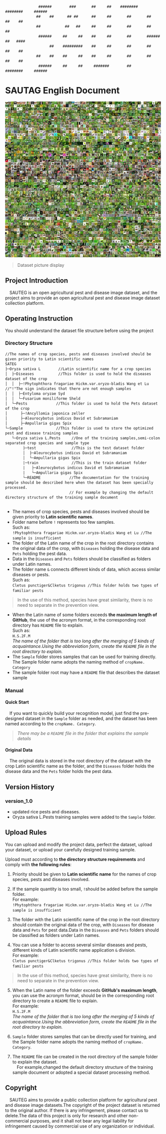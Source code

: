 ```
               ######        ###       ##     ##    ########    ########     ######   
              ##    ##      ## ##      ##     ##       ##       ##          ##    ##  
              ##           ##   ##     ##     ##       ##       ##          ##        
               ######     ##     ##    ##     ##       ##       ######      ##   #### 
                    ##    #########    ##     ##       ##       ##          ##    ##  
              ##    ##    ##     ##    ##     ##       ##       ##          ##    ##  
               ######     ##     ##     #######        ##       ########     ######  

```

# SAUTAG English Document

![SAUTEG.Oryza sativa L](DataSet.jpg)

>Dataset picture display

## Project Introduction

&emsp;SAUTEG is an open agricultural pest and disease image dataset, and the project aims to provide an open agricultural pest and disease image dataset collection platform.

## Operating Instruction

You should understand the dataset file structure before using the project

### Directory Structure

```
//The names of crop species, pests and diseases involved should be given priority to Latin scientific names
SATEG
├─Oryza sativa L        //Latin scientific name for a crop species
│  ├─Diseases           //This folder is used to hold the diseases dataset of the crop
│  │  ├─!Phytophthora fragariae Hickm.var.oryzo-bladis Wang et Lu    //"!"The sign indicates that there are not enough samples
│  │  ├─Entyloma oryzae Syd
│  │  └─Fusarium moniliforme Sheld
│  └─Pests             //This folder is used to hold the Pets dataset of the crop
│      ├─!Ancyllomia japonica zeller
│      ├─Aleurocybotus indicus David et Subramaniam
│      ├─Ampullaria gigas Spix
└─Sample               //This folder is used to store the optimized pest and disease training samples
   └─Oryza sativa L.Pests     //One of the training samples,semi-colon separated crop species and sample type
        ├─test                //This is the test dataset folder
        │  ├─Aleurocybotus indicus David et Subramaniam
        │  └─Ampullaria gigas Spix
        |─train               //This is the train dataset folder
        |   ├─Aleurocybotus indicus David et Subramaniam
        |   └─Ampullaria gigas Spix
        └─README             //The documentation for the training sample should be described here when the dataset has been specially processed.
                             // For example by changing the default directory structure of the training sample document
                              
```

+ The names of crop species, pests and diseases involved should be given priority to **Latin scientific names**.
+ Folder name before `!` represents too few samples. <br>
Such as:<br>
`!Phytophthora fragariae Hickm.var.oryzo-bladis Wang et Lu //The sample is insufficient`
+ The folder of the Latin name of the crop in the root directory contains the original data of the crop, with `Diseases` holding the disease data and `Pets` holding the pest data.
+ Data in the `Diseases` and `Pets` folders should be classified as folders under Latin names.
+ The folder name `&` connects different kinds of data, which access similar diseases or pests. <br>
Such as:<br>
`Cletus punctiger&Clketus trigonus //This folder holds two types of familiar pests`
>In the use of this method, species have great similarity, there is no need to separate in the prevention view.

+ When the Latin name of some folders exceeds **the maximum length of GitHub**, the use of the acronym format, in the corresponding root directory has `README` file to explain. <br>
Such as:<br>
`H.S.2F.M` <br>
*The name of the folder that is too long after the merging of 5 kinds of acquaintance.Using the abbreviation form, create the `README` file in the root directory to explain.*
+ The `Sample` folder stores samples that can be used for training directly. The Sample folder name adopts the naming method of `cropName. Category`
+ The sample folder root may have a `README` file that describes the dataset sample

### Manual

#### Quick Start

&emsp;If you want to quickly build your recognition model, just find the pre-designed dataset in the `Sample` folder as needed, and the dataset has been named according to the `cropName. Category`.<br>
>*There may be a `README` file in the folder that explains the sample details*

#### Original Data

&emsp;The original data is stored in the root directory of the dataset with the crop Latin scientific name as the folder, and the `Diseases` folder holds the disease data and the `Pets` folder holds the pest data.


## Version History 

### version_1.0

+ updated rice pests and diseases.
+ Oryza sativa L.Pests training samples were added to the `Sample` folder.

## Upload Rules

You can upload and modify the project data, perfect the dataset, upload your dataset, or upload your carefully designed training sample.

Upload must according to **the directory structure requirements** and comply with **the following rules**:

1. Priority should be given to **Latin scientific name** for the names of crop species, pests and diseases involved.

2. If the sample quantity is too small, `!`should be added before the sample folder.<br>
For example:<br>
`!Phytophthora fragariae Hickm.var.oryzo-bladis Wang et Lu //The sample is insufficient`

3. The folder with the Latin scientific name of the crop in the root directory should contain the original data of the crop, with `Diseases` for disease data and `Pets` for pest data.Data in the `Diseases` and `Pets` folders should be classified as folders under Latin names.

4. You can use a folder to access several similar diseases and pests, different kinds of Latin scientific name application `&` division.<br>
For example: <br>
`Cletus punctiger&Clketus trigonus //This folder holds two types of familiar pests`
>In the use of this method, species have great similarity, there is no need to separate in the prevention view.

5. When the Latin name of the folder exceeds **GitHub's maximum length**, you can use the acronym format, should be in the corresponding root directory to create a `README` file to explain.<br>
For example: <br>
`H.S.2F.M` <br>
*The name of the folder that is too long after the merging of 5 kinds of acquaintance.Using the abbreviation form, create the `README` file in the root directory to explain.*

6. `Sample` folder stores samples that can be directly used for training, and the Sample folder name adopts the naming method of `cropName. Category`.

7. The `README` file can be created in the root directory of the sample folder to explain the dataset.<br>
&emsp;For example,changed the default directory structure of the training sample document or adopted a special dataset processing method.

## Copyright 

&emsp;SAUTEG aims to provide a public collection platform for agricultural pest and disease image datasets.The copyright of the project dataset is returned to the original author. If there is any infringement, please contact us to delete.The data of this project is only for research and other non-commercial purposes, and it shall not bear any legal liability for infringement caused by commercial use of any organization or individual.